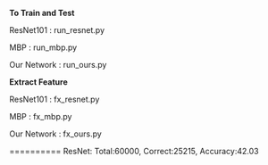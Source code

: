 **To Train and Test**


ResNet101 : run_resnet.py

MBP : run_mbp.py

Our Network : run_ours.py


**Extract Feature**


ResNet101 : fx_resnet.py

MBP : fx_mbp.py

Our Network : fx_ours.py

==========
ResNet: Total:60000, Correct:25215, Accuracy:42.03